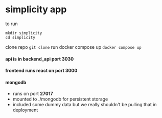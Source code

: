 # simplicity app
to run
```
mkdir simplicity 
cd simplicity
```
clone repo
``` git clone ```
run docker compose up
``` docker compose up ```

#### api is in backend_api port **3030**
#### frontend runs react on port **3000**
#### mongodb
  - runs on port **27017**
  - mounted to ./mongodb for persistent storage
  - included some dummy data but we really shouldn't be pulling that in deployment

